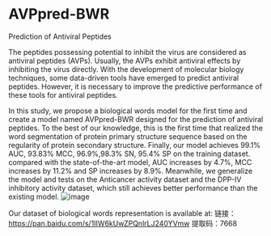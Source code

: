 # AVPpred-BWR
Prediction of Antiviral Peptides

  The peptides possessing potential to inhibit the virus are considered as antiviral peptides (AVPs). Usually, the AVPs exhibit antiviral effects by inhibiting the virus directly. With the development of molecular biology techniques, some data-driven tools have emerged to predict antiviral peptides. However, it is necessary to improve the predictive performance of these tools for antiviral peptides.

  In this study, we propose a biological words model for the first time and create a model named AVPpred-BWR designed for the prediction of antiviral peptides. To the best of our knowledge, this is the first time that realized the word segmentation of protein primary structure sequence based on the regularity of protein secondary structure.
Finally, our model achieves 99.1% AUC, 93.83% MCC, 96.9%,98.3% SN, 95.4% SP on the training dataset. compared with the state-of-the-art model, AUC increases by 4.7%, MCC increases by 11.2% and SP increases by 8.9%. Meanwhile, we generalize the model and tests on the Anticancer activity dataset and the DPP-IV inhibitory activity dataset, which still achieves better performance than the existing model.
 ![image](https://github.com/zyweizm/AVPpred_RBW/assets/117652641/3a432bb2-7886-43b6-8a31-a36b37b57167)

Our dataset of biological words representation is available at:
链接：https://pan.baidu.com/s/1IIW6kUwZPQnlrLJ240YVmw 
提取码：7668
